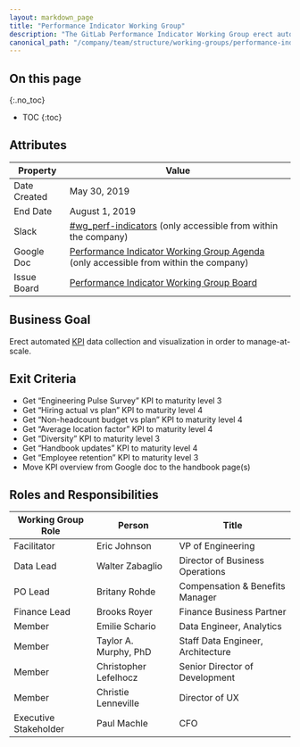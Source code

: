 ```yaml
---
layout: markdown_page
title: "Performance Indicator Working Group"
description: "The GitLab Performance Indicator Working Group erect automated KPI data collection and visualization in order to manage-at-scale. Read more!"
canonical_path: "/company/team/structure/working-groups/performance-indicators/"
---
```


## On this page
{:.no_toc}

- TOC
{:toc}

## Attributes

| Property        | Value          |
|-----------------|----------------|
| Date Created    | May 30, 2019   |
| End Date        | August 1, 2019 |
| Slack           | [#wg_perf-indicators](https://gitlab.slack.com/messages/CJZ4P29C7) (only accessible from within the company) |
| Google Doc      | [Performance Indicator Working Group Agenda](https://docs.google.com/document/d/1h2HFrnmUlIocB7PUjA-702WTsZLjtGT9YhdTcy4aLr0/edit) (only accessible from within the company) |
| Issue Board     | [Performance Indicator Working Group Board](https://gitlab.com/groups/gitlab-data/-/boards/1134630) |

## Business Goal

Erect automated [KPI](https://docs.google.com/document/d/1NNne33rOtkrogqWRzdQZ4U3kiZdc2PC6B44WCpmQpNc/edit) data collection and visualization in order to manage-at-scale.

## Exit Criteria

* Get “Engineering Pulse Survey” KPI to maturity level 3
* Get “Hiring actual vs plan” KPI to maturity level 4
* Get “Non-headcount budget vs plan” KPI to maturity level 4
* Get “Average location factor” KPI to maturity level 4
* Get “Diversity” KPI to maturity level 3
* Get “Handbook updates” KPI to maturity level 4
* Get “Employee retention” KPI to maturity level 3
* Move KPI overview from Google doc to the handbook page(s)

## Roles and Responsibilities

| Working Group Role    | Person                | Title                             |
|-----------------------|-----------------------|-----------------------------------|
| Facilitator           | Eric Johnson          | VP of Engineering                 |
| Data Lead             | Walter Zabaglio       | Director of Business Operations   |
| PO Lead               | Britany Rohde         | Compensation & Benefits Manager   |
| Finance Lead          | Brooks Royer          | Finance Business Partner          |
| Member                | Emilie Schario        | Data Engineer, Analytics          |
| Member                | Taylor A. Murphy, PhD | Staff Data Engineer, Architecture |
| Member                | Christopher Lefelhocz | Senior Director of Development    |
| Member                | Christie Lenneville   | Director of UX                    |
| Executive Stakeholder | Paul Machle           | CFO                               |
